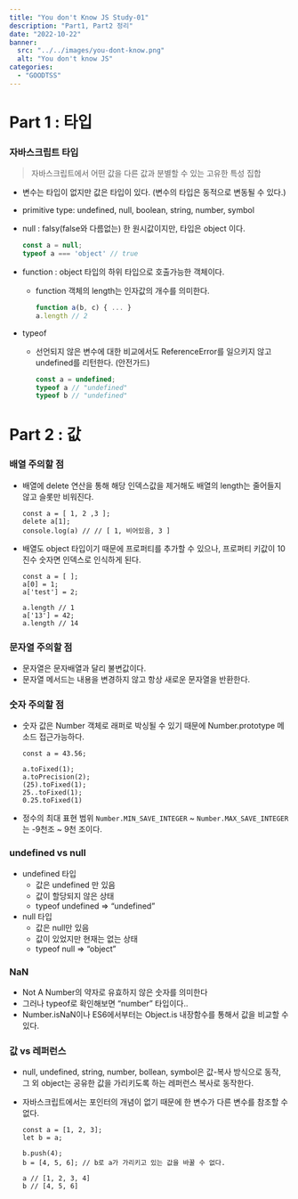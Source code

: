 ```yaml
---
title: "You don't Know JS Study-01"
description: "Part1, Part2 정리"
date: "2022-10-22"
banner:
  src: "../../images/you-dont-know.png"
  alt: "You don't know JS"
categories:
  - "GOODTSS"
---
```

# Part 1 : 타입
### 자바스크립트 타입

> 자바스크립트에서 어떤 값을 다른 값과 분별할 수 있는 고유한 특성 집합
>
- 변수는 타입이 없지만 값은 타입이 있다. (변수의 타입은 동적으로 변동될 수 있다.)
- primitive type: undefined, null, boolean, string, number, symbol
- null : falsy(false와 다름없는) 한 원시값이지만, 타입은 object 이다.

    ```jsx
    const a = null;
    typeof a === 'object' // true
    ```

- function : object 타입의 하위 타입으로 호출가능한 객체이다.
    - function 객체의 length는 인자값의 개수를 의미한다.

      ```jsx
      function a(b, c) { ... }
      a.length // 2
      ```

- typeof
    - 선언되지 않은 변수에 대한 비교에서도 ReferenceError를 일으키지 않고 undefined를 리턴한다. (안전가드)

      ```jsx
      const a = undefined;
      typeof a // "undefined"
      typeof b // "undefined"
      ```


# Part 2 : 값

### 배열 주의할 점

- 배열에 delete 연산을 통해 해당 인덱스값을 제거해도 배열의 length는 줄어들지 않고 슬롯만 비워진다.

    ```tsx
    const a = [ 1, 2 ,3 ];
    delete a[1];
    console.log(a) // // [ 1, 비어있음, 3 ]
    ```

- 배열도 object 타입이기 때문에 프로퍼티를 추가할 수 있으나, 프로퍼티 키값이 10진수 숫자면 인덱스로 인식하게 된다.

    ```tsx
    const a = [ ];
    a[0] = 1;
    a['test'] = 2;
    
    a.length // 1
    a['13'] = 42;
    a.length // 14
    ```


### 문자열 주의할 점

- 문자열은 문자배열과 달리 불변값이다.
- 문자열 메서드는 내용을 변경하지 않고 항상 새로운 문자열을 반환한다.

### 숫자 주의할 점

- 숫자 값은 Number 객체로 래퍼로 박싱될 수 있기 때문에 Number.prototype 메소드 접근가능하다.

    ```tsx
    const a = 43.56;
    
    a.toFixed(1);
    a.toPrecision(2);
    (25).toFixed(1);
    25..toFixed(1);
    0.25.toFixed(1)
    ```

- 정수의 최대 표현 범위 `Number.MIN_SAVE_INTEGER` ~ `Number.MAX_SAVE_INTEGER`는 -9천조 ~ 9천 조이다.

### undefined vs null

- undefined 타입
    - 값은 undefined 만 있음
    - 값이 할당되지 않은 상태
    - typeof undefined  ⇒ “undefined”
- null 타입
    - 값은 null만 있음
    - 값이 있었지만 현재는 없는 상태
    - typeof null ⇒ “object”

### NaN

- Not A Number의 약자로 유효하지 않은 숫자를 의미한다
- 그러나 typeof로 확인해보면 “number” 타입이다..
- Number.isNaN이나 ES6에서부터는 Object.is 내장함수를 통해서 값을 비교할 수 있다.

### 값 vs 레퍼런스

- null, undefined, string, number, bollean, symbol은 값-복사 방식으로 동작, 그 외 object는 공유한 값을 가리키도록 하는 레퍼런스 복사로 동작한다.
- 자바스크립트에서는 포인터의 개념이 없기 때문에 한 변수가 다른 변수를 참조할 수 없다.

    ```tsx
    const a = [1, 2, 3];
    let b = a;
    
    b.push(4);
    b = [4, 5, 6]; // b로 a가 가리키고 있는 값을 바꿀 수 없다.
    
    a // [1, 2, 3, 4]
    b // [4, 5, 6]
    ```
